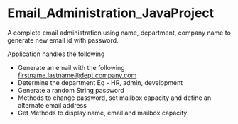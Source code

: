 # Email_Administration_JavaProject
A complete email administration using name, department, company name to generate new email id with password.


Application handles the following

- Generate an email with the following
   firstname.lastname@dept.company.com
- Determine the department
   Eg - HR, admin, development
- Generate a random String password
- Methods to change password, set mailbox
capacity and define an alternate email address
- Get Methods to display name, email and 
  mailbox capacity
